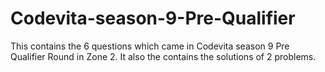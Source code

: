 # Codevita-season-9-Pre-Qualifier
This contains the 6 questions which came in Codevita season 9 Pre Qualifier Round in Zone 2.
It also the contains the solutions of 2 problems.
